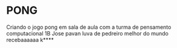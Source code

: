 # PONG
Criando o jogo pong em sala de aula com a turma de pensamento computacional 1B Jose pavan
luva de pedreiro melhor do mundo recebaaaaaa k****